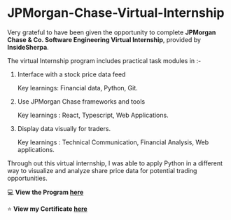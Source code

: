 # JPMorgan-Chase-Virtual-Internship

Very grateful to have been given the opportunity to complete **JPMorgan Chase & Co. Software Engineering Virtual Internship**, provided by **InsideSherpa**.

The virtual Internship program includes practical task modules in :-

1. Interface with a stock price data feed

   Key learnings: Financial data, Python, Git.

2. Use JPMorgan Chase frameworks and tools

   Key learnings : React, Typescript, Web Applications.

3. Display data visually for traders.

   Key learnings : Technical Communication, Financial Analysis, Web applications.

Through out this virtual internship, I was able to apply Python in a different way to visualize and analyze share price data for potential trading opportunities.

:computer: **View the Program [here](https://in.insidesherpa.com/virtual-internships/prototype/R5iK7HMxJGBgaSbvk/JP-Morgan-Banking-Technology-Virtual-Program)**

:star: **View my Certificate [here](https://www.slideshare.net/secret/hB9JM0rKjxwobV)**
